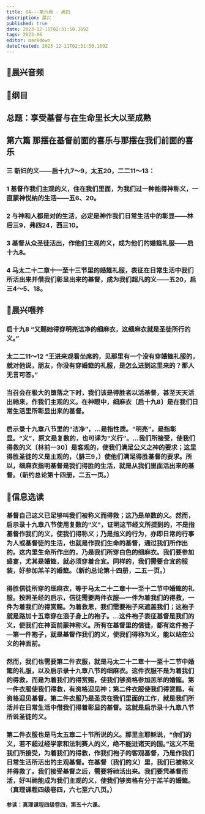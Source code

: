 ```yaml
---
title: 04---第六周 · 周四
description: 晨兴
published: true
date: 2023-12-11T02:31:50.169Z
tags: 2023-06
editor: markdown
dateCreated: 2023-12-11T02:31:50.169Z
---
```


## 🎵晨兴音频

## 📖纲目

## 总题：享受基督与在生命里长大以至成熟

## 第六篇   那摆在基督前面的喜乐与那摆在我们前面的喜乐

### 三   新妇的义——启十九7～9，太五20，二二11～13：

### 1   基督作我们主观的义，住在我们里面，为我们过一种能得神称义，一直蒙神悦纳的生活——五6、20。

### 2   与神和人都是对的生活，必定是神作我们日常生活中的彰显——林后三9，弗四24，西三10。

### 3   基督从众圣徒活出，作他们主观的义，成为他们的婚筵礼服——启十九8。

### 4   马太二十二章十一至十三节里的婚筵礼服，表征在日常生活中我们所活出来并借我们彰显出来的基督，成为我们超凡的义——五20，启三4～5、18。

## 📖晨兴喂养

### 启十九8   “又赐她得穿明亮洁净的细麻衣，这细麻衣就是圣徒所行的义。”

### 太二二11～12   “王进来观看坐席的，见那里有一个没有穿婚筵礼服的，就对他说，朋友，你没有穿婚筵的礼服，是怎么进到这里来的？那人无言可答。”

### 当召会在极大的堕落之下时，我们该是得胜者以活基督，甚至天天活出祂来，作我们主观的义。在神眼中，细麻衣〔启十九8〕是在我们日常生活里所彰显出来的基督。

### 启示录十九章八节里的“洁净”，…是指性质。“明亮”，是指彰显。“义”，原文是复数的，也可译为“义行”。…我们所接受，使我们得救的义〔林前一30〕是客观的，使我们满足公义之神的要求；这里得胜圣徒的义是主观的，（腓三9，）使他们满足得胜基督的要求。所以，细麻衣指明基督是我们得胜的生活，就是从我们里面活出来的基督。（新约总论第十四册，二五一页。）

## 📖信息选读

### 基督自己这义已足够叫我们被称义而得救；这乃是单数的义。然而，启示录十九章八节使用复数的“义”，证明这节经文所提到的，不是指基督作我们的义，使我们得称义；乃是指义的行为，亦即日常的行事为人或基督徒的生活，也就是作我们生命的基督，通过我们所作出的。这内里生命所作出的，乃是我们所穿白色的细麻衣。我们要参加盛宴，尤其是婚筵，就必须穿着合宜。同样的，我们需要合宜的服装，好参加羔羊的婚筵。（新约总论第十四册，二五一页。）

### 得胜信徒所穿的细麻衣，等于马太二十二章十一至十二节中婚筵的礼服。按照圣经的启示，信徒需要两件衣服—一件为着我们的得救，一件为着我们的得赏赐。为着救恩，我们需要袍子来遮盖我们；这袍子就是路加十五章穿在浪子身上的袍子。…这件袍子表征基督是我们的义，使我们在神面前蒙神称义。所有在基督里的信徒，都有这件袍子—第一件袍子，就是基督作我们的义，使我们得称为义，能以站在公义的神面前。

### 然而，我们也需要第二件衣服，就是马太二十二章十一至十二节中婚筵的礼服，以及启示录十九章八节的细麻衣。这件衣服不是为着我们的得救，而是为着我们的得赏赐，使我们够资格参加羔羊的婚筵。第一件衣服使我们得救，有资格迎见神；第二件衣服使我们得赏赐，有资格迎见基督。第二件衣服乃是圣灵在我们里面的工作，就是我们所活并在日常生活中借我们得着彰显的基督。这就是启示录十九章八节所说圣徒的义。

### 第二件衣服也是马太五章二十节所说的义。那里主耶稣说，“你们的义，若不超过经学家和法利赛人的义，绝不能进诸天的国。”这义不是我们所接受，为着我们的得救，作我们袍子的客观基督，乃是作我们日常生活所活出的主观基督。在基督（我们的义）里，我们已被称义并得救了。我们接受基督之后，需要将祂活出来。我们要凭基督而活，好叫祂能成为我们主观的义，使我们够资格有分于羔羊的婚筵。（真理课程四级卷四，六七至六八页。）

**参读：真理课程四级卷四，第五十六课。**
<!-- Google tag (gtag.js) -->
<script async src="https://www.googletagmanager.com/gtag/js?id=G-1P8709Z16T"></script>
<script>
  window.dataLayer = window.dataLayer || [];
  function gtag(){dataLayer.push(arguments);}
  gtag('js', new Date());

  gtag('config', 'G-1P8709Z16T');
</script>